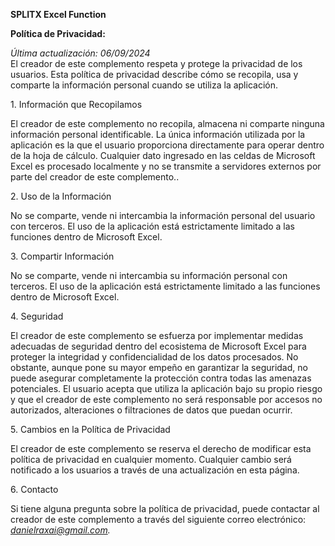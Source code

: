  **SPLITX  Excel Function**

 **Política de Privacidad:**

*Última actualización: 06/09/2024*  
El creador de este complemento respeta y protege la privacidad de los usuarios. Esta política de privacidad describe cómo se recopila, usa y comparte la información personal cuando se utiliza la aplicación.

1\. Información que Recopilamos

El creador de este complemento no recopila, almacena ni comparte ninguna información personal identificable. La única información utilizada por la aplicación es la que el usuario proporciona directamente para operar dentro de la hoja de cálculo. Cualquier dato ingresado en las celdas de Microsoft Excel es procesado localmente y no se transmite a servidores externos por parte del creador de este complemento..

2\. Uso de la Información

No se comparte, vende ni intercambia la información personal del usuario con terceros. El uso de la aplicación está estrictamente limitado a las funciones dentro de Microsoft Excel.

3\. Compartir Información

No se comparte, vende ni intercambia su información personal con terceros. El uso de la aplicación está estrictamente limitado a las funciones dentro de Microsoft Excel.

4\. Seguridad

El creador de este complemento se esfuerza por implementar medidas adecuadas de seguridad dentro del ecosistema de Microsoft Excel para proteger la integridad y confidencialidad de los datos procesados. No obstante, aunque pone su mayor empeño en garantizar la seguridad, no puede asegurar completamente la protección contra todas las amenazas potenciales. El usuario acepta que utiliza la aplicación bajo su propio riesgo y que el creador de este complemento no será responsable por accesos no autorizados, alteraciones o filtraciones de datos que puedan ocurrir.

5\. Cambios en la Política de Privacidad

El creador de este complemento se reserva el derecho de modificar esta política de privacidad en cualquier momento. Cualquier cambio será notificado a los usuarios a través de una actualización en esta página.

6\. Contacto

Si tiene alguna pregunta sobre la política de privacidad, puede contactar al creador de este complemento a través del siguiente correo electrónico: *danielraxai@gmail.com.*

